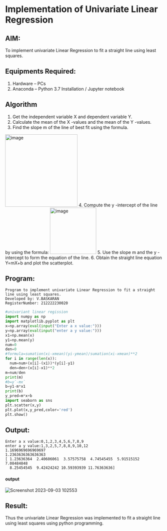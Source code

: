 # Implementation of Univariate Linear Regression
## AIM:
To implement univariate Linear Regression to fit a straight line using least squares.

## Equipments Required:
1. Hardware – PCs
2. Anaconda – Python 3.7 Installation / Jupyter notebook

## Algorithm
1. Get the independent variable X and dependent variable Y.
2. Calculate the mean of the X -values and the mean of the Y -values.
3. Find the slope m of the line of best fit using the formula. 
<img width="231" alt="image" src="https://user-images.githubusercontent.com/93026020/192078527-b3b5ee3e-992f-46c4-865b-3b7ce4ac54ad.png">
4. Compute the y -intercept of the line by using the formula:
<img width="148" alt="image" src="https://user-images.githubusercontent.com/93026020/192078545-79d70b90-7e9d-4b85-9f8b-9d7548a4c5a4.png">
5. Use the slope m and the y -intercept to form the equation of the line.
6. Obtain the straight line equation Y=mX+b and plot the scatterplot.

## Program:
```
Program to implement univariate Linear Regression to fit a straight line using least squares.
Developed by: V.BASKARAN
RegisterNumber: 212222230020
```
```PYTHON
#univariant linear regission
import numpy as np
import matplotlib.pyplot as plt
x=np.array(eval(input("Enter a x value:")))
y=np.array(eval(input("enter a y value:")))
x1=np.mean(x)
y1=np.mean(y)
num=0
den=0
#formula=sumation(xi-xmean)(yi-ymean)/sumation(xi-xmean)**2
for i in range(len(x)):
  num=num+(x[i]-(x1))*(y[i]-y1)
  den=den+(x[i]-x1)**2
m=num/den
print(m)
#b=y`-mx`
b=y1-m*x1
print(b)
y_pred=m*x+b
import seaborn as sns
plt.scatter(x,y)
plt.plot(x,y_pred,color='red')
plt.show()
```
## Output:
```
Enter a x value:0,1,2,3,4,5,6,7,8,9
enter a y value:1,3,2,5,7,8,8,9,10,12
1.1696969696969697
1.2363636363636363
[ 1.23636364  2.40606061  3.57575758  4.74545455  5.91515152  7.08484848
  8.25454545  9.42424242 10.59393939 11.76363636]
```
#### output
![Screenshot 2023-09-03 102553](https://github.com/BaskaranV15/Find-the-best-fit-line-using-Least-Squares-Method/assets/118703522/6cdf3a7b-736f-4822-8c91-1d85c34904e9)

## Result:
Thus the univariate Linear Regression was implemented to fit a straight line using least squares using python programming.
